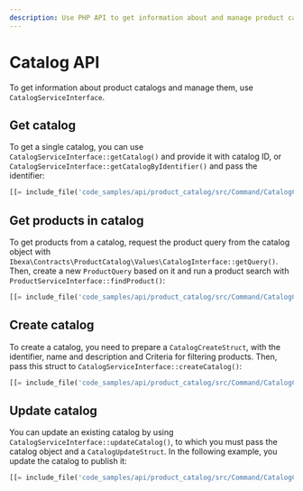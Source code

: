 ```yaml
---
description: Use PHP API to get information about and manage product catalogs.
---
```


# Catalog API

To get information about product catalogs and manage them, use `CatalogServiceInterface`.

## Get catalog

To get a single catalog, you can use `CatalogServiceInterface::getCatalog()` and provide it with catalog ID, or `CatalogServiceInterface::getCatalogByIdentifier()` and pass the identifier:

``` php
[[= include_file('code_samples/api/product_catalog/src/Command/CatalogCommand.php', 76, 78) =]]
```

## Get products in catalog

To get products from a catalog, request the product query from the catalog object
with `Ibexa\Contracts\ProductCatalog\Values\CatalogInterface::getQuery()`.
Then, create a new `ProductQuery` based on it and run a product search with `ProductServiceInterface::findProduct()`:

``` php
[[= include_file('code_samples/api/product_catalog/src/Command/CatalogCommand.php', 80, 86) =]]
```

## Create catalog

To create a catalog, you need to prepare a `CatalogCreateStruct`, with the identifier, name and description and Criteria for filtering products.
Then, pass this struct to `CatalogServiceInterface::createCatalog()`:

``` php
[[= include_file('code_samples/api/product_catalog/src/Command/CatalogCommand.php', 66, 74) =]]
```

## Update catalog

You can update an existing catalog by using `CatalogServiceInterface::updateCatalog()`,
to which you must pass the catalog object and a `CatalogUpdateStruct`.
In the following example, you update the catalog to publish it:

``` php
[[= include_file('code_samples/api/product_catalog/src/Command/CatalogCommand.php', 88, 92) =]]
```
